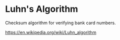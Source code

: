 # Luhn's Algorithm

Checksum algorithm for verifying bank card numbers.

https://en.wikipedia.org/wiki/Luhn_algorithm

